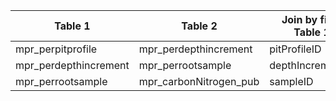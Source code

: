 |Table 1|Table 2|Join by field Table 1|Join by field Table 2|
|---------------------|----------------------|---------------------|-----------------|
|mpr_perpitprofile|mpr_perdepthincrement|pitProfileID|pitProfileID|
|mpr_perdepthincrement|mpr_perrootsample|depthIncrementID|depthIncrementID|
|mpr_perrootsample|mpr_carbonNitrogen_pub|sampleID|cnSampleID|
